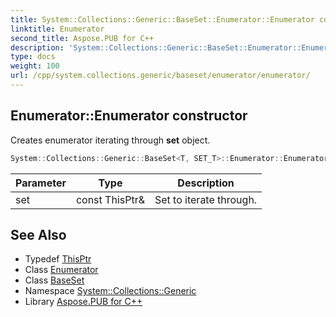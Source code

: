 ```yaml
---
title: System::Collections::Generic::BaseSet::Enumerator::Enumerator constructor
linktitle: Enumerator
second_title: Aspose.PUB for C++
description: 'System::Collections::Generic::BaseSet::Enumerator::Enumerator constructor. Creates enumerator iterating through set object in C++.'
type: docs
weight: 100
url: /cpp/system.collections.generic/baseset/enumerator/enumerator/
---
```

## Enumerator::Enumerator constructor


Creates enumerator iterating through **set** object.

```cpp
System::Collections::Generic::BaseSet<T, SET_T>::Enumerator::Enumerator(const ThisPtr &set)
```


| Parameter | Type | Description |
| --- | --- | --- |
| set | const ThisPtr\& | Set to iterate through. |

## See Also

* Typedef [ThisPtr](../../thisptr/)
* Class [Enumerator](../)
* Class [BaseSet](../../)
* Namespace [System::Collections::Generic](../../../)
* Library [Aspose.PUB for C++](../../../../)
